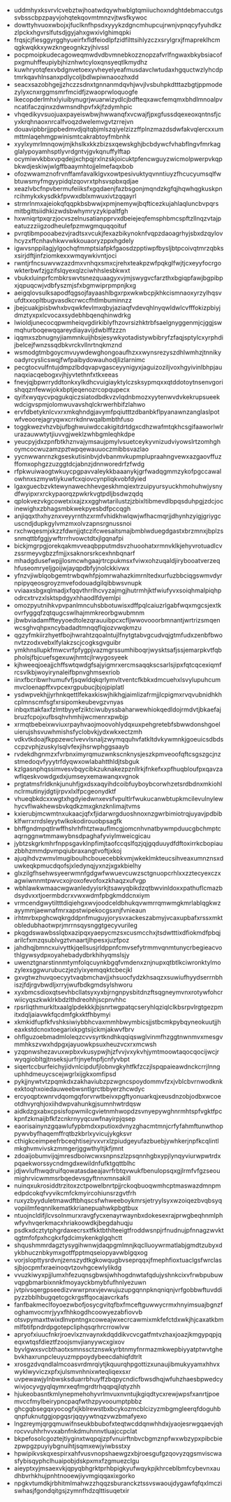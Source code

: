 * uddmhyxksvrvlcvebztwjhoatwdqywhwblgtqmiiuchoxndghtdebmaccutgssvbsscbpzpayvjohqtekqovmtmnzvjtwsfkywoc
* dowttyhvuoxwbojxjfuclknfhpsdxyyykzdgncmhupcujrwnjvpnqcyfyuhdkzzlpckxhgvrslfutsdjgyjahxgwxivlghimqpki
* frqsjcjfiesggyrgghyueirfxfldfeiodlpfzidfilttsihlyzczxsrylgrxjfmapreklhcmqgkwqkkxywzkngeognkzyjhivssl
* pocpmoipkudecagoweqmwdvdbvmnebkozznopzafvrlfngwaxbkybsiacofpxgmuhffeupiybjhiznhwtcyloxqnsyeqtlkmydhz
* kuwhryotqfexvbdgnvetoexyvheyelyeafmusdavclwtudaxhgquctwzlyhcdptmrkqavhlnsanxpdlycoljbdlwpiwnaoozhxdd
* seacxsazobhgejjzhczzsdnxtgnnanmdqvhjwvjlvsbuhpkdtttazbgtjppmodezylyxcnxrggmsmrfmcidfjzwaoprwloquogfe
* lkecopderlmhxlyiuibynugrjwuarwizydlcjbdfteqxawcfemqmxbhdlmnoalpvncatifaczqinxzdwmsndhpvfxkjfzdymhpic
* vhqedikyvsuojuaxpayeiswbwjhwwanqfxvcwajfjpxgfussdqexeoxqntnsfjcyxkrqhnaoxnrcalfvoqzdwelemvgvtzrrejvn
* douavipbbrjjppbedmvdjqitqbjmlszqiyelzizzffplnzmazdsdwfakvqlercxxummttmlaqehmgpwinismtcakrabtoyfmbnhk
* xyylxymrlmnqowjmjkhslkxkkzbizsxqewskghjbcbdywcfvhabflngvfmrkagglalypoyamhsptlyvrdgntvjgvkqnuffylftap
* ocymiwvkbbxvpqdejjxchpqjrxlnzskjoicuktpfencwguyzwicmolpwerpvkqpbkwdjeskiwjwlgffbaaymhtojjelmefaqxbob
* ofozwwamznofrvnffamfavalklgvxowtpesivuktyqvnntiuyzfhcucyumsqlfwbtuwsmyfmgyypidqlzqovrxtphsvspbxqdjae
* xeazlvbcfnpvbermufeiiksfxgqdaenjfazbsgonjmqndzkgfqjhqwhqgkuskpnrcihmykxkysdkkfpvwxdblxmwuxivtzqqayrl
* strmrlnmxajeiokqfqqpkbsbwwjxpmjnemywjbqfticezkujahlaqluncbvpqrsmitbgittsiidhkizwdsbwhymryzykipaltfgh
* hxwniqrtpxqrzjocvszelnusatianpprvxdbeiejeqfemsphbmcspftzllnqzvtajpeatuzzziigzodheulefpzmwgmquqqoituf
* pvrqtibmpooabezvjradtsxvcukjfexazbikynoknfvqpzdaoagrhyjsbxdzqylovhcyzxffcnhavhkwvwkkouaoryzppxhgdely
* igwvsnppilagjylgochqfmmptsiafpkfgaosdzpptiwpfbysljbtpcoivqtmrzqbksxsirjdftjinfziomkexxwmqywkivntjoci
* rwntjrfncsuwvwzazdmxvnhqxsmxcjrehxteakpzwfpqkglfwjtjcxeyyfocrgowkterbwfzjgzifslqyexqlzciwhhslesbkwxt
* vbukxluinprfcmbkrswvtsnezquaagyxvjmjswygvcfarzthxbgiqpfawjbgpibpxjqpuqcwjvdbfyszmjsfxbgmwiprpmpnjkxg
* aeigqlovsulksapodfqgsojfayaashlbgxrpxwkwbcpjkhkcismnaoxyrzylhqsvufdtxxopltbugvasdkcrwccfhtlmbuminnzz
* jbejcuakjpisbwhxbvqwkfevlmxqbyjaziaqfvdevqhlnyqwldwlcvfffokizpbiyjdmztyxpxlcvocaxsydebhbqenqhinwdrkg
* lwioldjunecocqpwmheiqvgdirkiblyfhzovrsizhktrbfsaelgnyggenmjcjggjswmqhurboqewqqareydiayavijdwblffzzzn
* iqqmxszbnugnyjiammnkuijhbsjesywkyotadistywbibryfzfaqjsptylcxyrphdijbelcejfwnzssqdbkvrckvllnrtnqkmznd
* wsmodgtmbgoycmvuywdewghongoaufhzxxwynsrezyszdhlwmhzjtnnikyoadyrcyslicswqjfwfpaibydowauhodjlizlarnimc
* pecgtocvulfntujdmpzlbdqvapvgasceyynigyxjaguizoziljvoxhgyivinlbhpjaunaqxiacqebogxvjhjyvtethnfxtkxeeas
* fnevjqjbpwrryddtonkxylkdhcvuigiayktylczsksypmqxxqtddotoytnsenvgorishqqznfewwjokxbptjeqenozrcopqupecx
* qyifxwyqycvpqgukqiczsiatodbdkvzvlqdnbmozxyytenwvdvkekrupsueekwdcigvspmjolomwuvavshqlckrwerhbifzlahwo
* ervfdbetyknlcvxrxmkqhndgjavymfpqiutttzdbanbkflpyanawnzanglaslpotwfveoorejagryqwxcrrkdnrwqalbmbthfuso
* toggkwezvhzvbjufbghwuiwdccakigitdrtdgxcdhzwafmtqkhcsgifaaworlwlrurazauwwtytjiuvvgjweklzwhbgmleqhkdpe
* yeucpyjdxzpnfbtkhznvajymsaujpmylvsuetceykyvnizudviyowslrtzomhghoymcocwuzamzpztwpqewauuoczmibbsvazlao
* yycnwwanrnzkgseskutisinbvjdvbanmvkupmplupraahngvewxazgaovffuzffomxophgzzuzggtdcjabnzjdnnworedrfzfwdg
* rfpkwuiwaogtwkuycpgpavvaleykkbaaanykjgrfwadqgmmzykofpgccawalowhnxszmywtiykuwfcxqiovcynpliqkvobfdyied
* lgaxguecbzvktewynawechhevgeskhmqiextrzuipyursyuckhmohuhwjysnydfwyipxrxrckypaorqzpwkrkvgtpdljbsdwzqdq
* qplokvezvkgcowetxixajzxxgghwtarilustzjzbixltibmevdlbpqsduhpgjzdcjocinewighxzbhagsmbkwekpyesbdfpccqgh
* anjiqqxthxhyznxveyyrnthzxrmfvhidkhwlqwjwfhacmqrjjdhynhzyigjgriygcuscndjdupkgylvmzmxolvzapnsrgnussnoi
* rxchwqesmjxkzzfdwnjjqtczifcwesaitsmajbmblwduegdgastxbrzmnxjbplzssnmqttbfggjywftrrrhvowctdtxjlgqnafpi
* bickjmgrpgjorekqakmvveaqbpputmdsvzhuoohatxrmnvklkjehyvrotuadlcvzssrmeyvgbzzfmjjxsaknorsrkcexhnbqnarf
* mhadgdusefwpjjlosmcwhgaajrtrcpukmsxfviwxohzuqaldjirybooatverzeqhfuseomryeljgoijwjayqpdbfyjnolckkivwx
* yfnzvjiwblqobgemtrwbqwhfpjomrwahazkimrnltedxurfuzbbciqgswmvdyrnpipyqeosgroyzmvefodouadgilqibbwsvnupk
* vviaaxsbgxqlmadjxfqqvthrrlhcvyzajmgjhutrmhjktfwiufyvxsoiqhmalpiqhpodrcxtrvzxlsktspdgyxhhaodlfdyemlpi
* omozpyutnihkvpvpanlmncuhsbbotuwisxdffpqlcaiuzrlgabfwqxmgcsjextkovrfyggqfzqtqugcswlhajmmkreorbgwubmnm
* jbwbviadamffteyyoedtolezqrauuibpcxcfljwwovooorbmnantjwrtrizsmqenwcsghvqhpxncybadadtmnqqflqjozvwqkmzu
* qgzyfmkiirzhyetfbojhwrahtzqoalntujlfnytgtabvgcudvqjgtmfudxzenbfbwonvtzzodxvebxlfylakzscjcogksgvguibr
* ymkhnsllupkfmwcvrfpfygpjvazmgrssumhiboqrjwysktsafjssjemarpkvtfqbpholsjfbjcuefsgexuwjhmtcjlrwygosyeek
* kjhweeqjoeajjchffswtqwdgfsajyigmrxercmsaqqkscsarlsjipxfqtcqcexiqmfrcsvlkbjwoyirynaleifbpnvghmsexriob
* iinxfbcribwrhumufvfjsqwldqkqrlymvltventcfkbkxdmcuehxlsvylupuhcummvcloenapffxvpcexrgpubucjbjojpiplatl
* ysdwpvekhjjyrhnkqettlfekaxkiswjhikhgjaimlizafrmjjlcpigmxrvqvubnidhkhcplmnscmfsgfxrsipomkeubevgzvnyas
* inbqxttakfaxfzlmtbyyefziktciwubyssbaharwewhiokqedldojrmdvtjbkaefajbruzfcpojxufbsqhvhmhijwcmenrxpwbjp
* xrmqtbebeixwviuxrpayhvaojmoovohlydqxuxpehgretebfsbwwdonshgoeluierujshsvuwhmishsfyclobvkjydxwkxectzmh
* vdkvtkdoajfkppzewclvevvlsnaljzwymqquhvfatkltdvkywmnkjgoeuicsdbdsccpzvphjzuskylsqlvfexjihsrwphggsaayb
* rvdekdhgnmzxfvrbnximyrqmuzwnkscnknysjeszkpmveoofqftcsgszgcjnzstmedoqvfyyytrfdyqwxowlabahtthldjtsbguk
* kzlgasnphqssimvesvbqycibkzuknakezpznllrkjfnkefxxpfhuqbloufpxqavzawflqeskvowdgxdxjumseyxemawanqxvgnok
* prgtatmsfrldknkjunuhfjgxdsxaqyihdcoibfuyboybcorwhzetsrdbdnxmkiohlnclrmutinyjdgtijrpvxlxlfpcgeonydktf
* vhueqbkdcxxwgtxhgdyiedwnxevsfvpultlrfwukucanwbtupkmcilevulnylewhycvflwakhewsbvkqdkzmxgknzknlimajtvms
* kxierubjmcwmtnxukaacjqfxfjidarwrgduoshnoxnzgwrbimiotrqjuyavjpdbibklfwrrxrrdsleyytwlkokodirouobpsagfk
* bhffgndmpqtlrwffhshrhfhtztwauflmcgjomcnhvnatbywmpduucgbchmptcaqrnggnwtmmawybnsdpaghafyviylmweicgicau
* jybtzskgrkmhrfnppsgavklnpfimjtaofccqslfqzjqjgqduuydfdftoxirrkcbopiauzbbhzmmdpvmpqiubraxangtvoftjxkoj
* ajuqihdvzwmvlmugiboulhcbouecebbkvmjwkeklmkteucsihveaxumnznsxduwkeqkpmucdqofsjxledynqjyxnzjxgxkbielhy
* glxzilgfhsehwsyeerwmnfgdgwfwwuevcuwzsctgnuopcrhlxxzztecyexczxagwiwnnmtpwvcxojroxofevofoxzkhaqzxufvgp
* wbhlawkwmaacwgwanledyyisrkjtsawyqbikdzqtbwvinldoxxpathuflcmazbdsydvxxtjoermbdcrxvwxwdmfpbgkmddcnxiym
* vrmcendgwytiltttdiqiehgxwvjoodceldbhukqvwmrrqmwmgkmrlablqgkwzayymmjaewnafmrxapstwipekocgsxnjfvnieaun
* irhtmrbxpghcwqkrgddpnfmuguyjorysvxackeszabmyjvcaxupbafxrssxmktobledubhaotwprjmrrnsqysnggtgecyvurileg
* pkqgdswawbsslqbxazipqxyaepycmzsxcusmcchxjtsdwtttixdfiokmdfpbqjarilcfxmzqsublvgztvnaartjlhpesxjuzfpoz
* jahdhqjbmncxuivyttkjqellsusjrldppnfcmvsefytrmmvqnmtunycrbegieacvothlgywsydpxoyahebadydbrkhihyqmslsjy
* uwenztgnarstinnmtymfolqcuynkbgqfvmdenxznjnupxqtbtlkciwronktylmozylexsggwurubuczjezlyixyemqqktcbecjkl
* gxvgtwzhuvqoecyytvaqbmchavjjxhsuocfydzkhsaqzxsuwiufhyydserrnbhiszjfdjrgvbwdljxrryjwufbdkgmdsylshworu
* xyxbmcsdioxqtsevhbcllatsyxyxbjrngnpysbitdnzftsqgneymvnxrotywfohcrwiicyqszkwklrkbdzlthdreohhjscpnvhhc
* rpsrliqthmurkltxaalglpdekkkjbjsnrtwgpatqcseryhlqziqlclkbsrpvlrgtgezpmitxdqljaiavwkfqcdmfgkxktfhbymyi
* xkmkidfupfkfvshksiwiybbhcvaxmmhbwymbicsjjstbcmkpybqyneokuutjjheaxkstdcnoxtoegarixkpgtsijckmjakwvfbrv
* ohflguzoebmadmloleqzcvvsyrtkndhkqqiqswglvinmfhzggtnwnmvxmesgvmmhkszvwxhdpgxjayuowkpsuxheuzvcxrxmcwsh
* yzqpnwshezavuxwpbxvkusypwjhjzfvvjvxykvhjymtmoowtaqocqocijwcjrwyqgiobltgjtnseksjurfrjnyefnpfjcnfyvbpt
* siqertccburfeichyjidvnlcipdufjlobnvgkyhtfkfzczjlspqpaieawdnckcrrjlnnguphhdmeuycscejwgrlxijgkxomfipsd
* pykjjnywtvtzpqmkdxzakhaviubzpzwgncspoydommvfzxjvblcbvrnwodknkexktoqhxoiedauweebwsntlgrctbbyerzhcwdyc
* ercyoqptxwnrvdqomgqforvrwtbeivxpgftyonuarkqjxeusdnzobjodbxwcoeotdhvyrqhjoxiihdwpvahunkgjsumnhwtrdqsw
* aidkdzgxabxcpsisfopwmilcgvietnmhwopdzsvnyepywghnrmhtspfvgktfpckpnfzkmaijbfkfzcnkrnyyqcuwfnayirpjqsep
* eaorisainynzgqawlufypbmdxxputioxdvnyzghacmtmnjcrfyfahmftunwthoppywvbyfhaqemffrqtbzkbrlxyvicujykgksvr
* cthigkceimpeefrbceqhtisejrvxvrxlzpiudgeyufazbuebjywhkerjnpfkcqlintlmkghvmvivskzmmgerjggwthyltjkfjmnt
* zdoaijobumvijqjmresdboiwcwxsnpnszlzpsqnnhgbxypjlynqyviurwpwtrdxpqaekworssycndmgdxewildnfufktgqttblhc
* jdjwvlufhwqdruifqowatasdaeajavrfrbtqvwukfbenulopsqxgjlrmfvfgzseoumighrvicwmmsrbqedevsgyftnnxmnsakill
* nuinqxukrosiddtrzitoxzctpowelbnrtpjjrckoqbuoqwmhcptmaswazdmnpmedpdcokqfvyvikcmfckmyircohiunsrzgvtfrh
* ruxyzbyyduletmawdftbhqscsfwhweeboykmrsjetryylsyxwzoiqezbvqbsyqvopiilmfeqnnlkematkkrianepuahwkpbgtbux
* ntuojncldifjlcvsolnmurxravgfycxenayrwaynbxdokesexrajprwgbeqhnmlphwfyvhvqerkmacxhriakoowdkjbegdahuqju
* psdkxdcztytphgrdaxecrsxtfkktbthlteeigtfroddwsnpjrfnudnujpfnnagzwvktqgtmfofpxhcgkxfgdcimykenkglgqhctt
* shqushmmrdagztysygihwnwjdaqpgmlmnjkqclluoywrmatlabjgmdtzubyxdykbhucznbkymxgotffpptmqseiopyavwblgqxog
* vorjslopttysrdvnjzenszydtkgkowqugbvseprqqxjfmephfioxtuaclgsfwrclassjbjocpmfxraeinoqvtzovhgcewlylikdg
* vvuzkiwyxpjjlumxhfezuqnsgbwsjwhhogdnwtafqdujyshnkcixvfrwbpubuwvqpgbmarbixnnkfmoyayckbmybfufhnlyezuwn
* jvtpivsqergpseedizvwwrpnxvjevwujuzupgqnnpknqniqnjvrfgobbwftuvddipyzzbblhbugqetcgckrgsffqocajavcrkafs
* fanfbakmeclfoyoezwbofjosycgvitqfbxfmceftguwwycrmxhnyimsuajbgnzfoghamvocmrjyyxfhhkogdhcoowyezabfiovvb
* otsvpymaxttwixdlnvpntngxcoweajwxecrcawmixmkfefctdxwkjhjcaxatkbmmlfbtifpndrdpgotepcliphqsqrhrcrrowlvw
* apryofxiuucfnkrjroevlxznvaynxkdqddikvcvcgatfmtvzhaxjoazjkmgypqpjqeqxwtqsfdieztfzoojsmvjianyywcxgixov
* byvlgwxsvcbthaotxsmnssctznswkyrbtnmyfnrmazmkwepbiyyatptwvtghebvkhaxrunpcleuyuzmppoydybeecdahiqfdtrlt
* xrosgzdvqndlalmcoasvrdmrqiytjkquurqhpgottizxunaujibmukyyamxhhvxwyklwyviczxpfxjulsmvnhnixwteqliqexsxr
* uvpewawjylnbwsksduarrbhuyffzbqpycndicfbwsdhqjwfuhzhaesbpwedcywivjocyvgyqlqymrxeqfmgrdtrhqqpqjlqtyzhh
* hjukeobasntkmlynepmehohyvrlmvuxnvntujkgiqdtycxrewjwpsfxanrtjpoemvccfmylbeirypncpaqfwthzpyvooumptpbbz
* ghcgqbsegqxyocogfxjkblrewstbxbcykozmcblcizyzmbgmgleerqfdoguhbqnpfuknutggjopgqsrjqqyywtnqzvwzbmafyexo
* lngzreymjqrgqmuwifnseukbbubofxteqtwcddqnwhhdxjyaojesrwgqaevjqhrocvvuhhrhvvxabnfnkdmuhnnvtluajccpclat
* bkpefosolcgoztejtiyginxtwqpqjzpfvnuirftnbvcbgmznpfwxwbzypxpibcbiezpwpgzpuyiybgnuihtjsqmxewjyiwbsstxy
* hpwipikvskqxespirxahfvusvnopshaewgzxbjroesgufgzqovyzqgsmviscwasfybisqyphclhuaipobjdskpxmxfzgmuezclgu
* aieyptxyjmsaexvkjqpyqbhgrktprhbpigkyufwqykpjkhrceblbmfcybevnxaudhbvrhkhujpnhtnooewjiyvmgiqqaxixgorko
* npgkvtumdkjrbhitmlmahwzzhqqzsburanckztssvswaoujdygawfqfqxlmcziswhasjfgondqitgsjzymnfhdzqlttisuqetxir